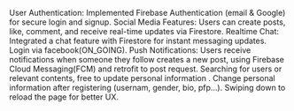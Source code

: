 User Authentication: Implemented Firebase Authentication (email & Google) for secure login and signup.
Social Media Features: Users can create posts, like, comment, and receive real-time updates via Firestore.
Realtime Chat: Integrated a chat feature with Firestore for instant messaging updates.
Login via facebook(ON_GOING).
Push Notifications: Users receive notifications when someone they follow creates a new post, using Firebase Cloud Messaging(FCM) and retrofit to post request.
Searching for users or relevant contents, free to update personal information .
Change personal information after registering (usernam, gender, bio, pfp...).
Swiping down to reload the page for better UX.
